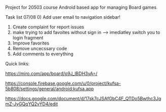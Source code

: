 Project for 20503 course Android based app for managing Board games

Task list 07/08
0) Add user email to navigation sidebar!
1) Create complaint for report issues
2) make trying to add favoites without sign in --> imediatley switch you to login fragment
4) Improve favorites
5) Remove uncecssary code
6) Add comments to everything




Quick links:

https://miro.com/app/board/o9J_lBDH3yA=/

https://console.firebase.google.com/u/0/project/kufsa-5b808/settings/general/android:kufsa.app

https://docs.google.com/document/d/17sk7cJSAfGbC4F_QTDo5Bwthc3JqmZ-JyGQqYQ2vYD4/edit
